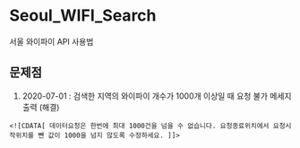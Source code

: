 # Seoul_WIFI_Search

서울 와이파이 API 사용법

## 문제점


1. 2020-07-01 : 검색한 지역의 와이파이 개수가 1000개 이상일 때 요청 불가 메세지 출력 (해결)

``` 
<![CDATA[ 데이터요청은 한번에 최대 1000건을 넘을 수 없습니다. 요청종료위치에서 요청시작위치를 뺀 값이 1000을 넘지 않도록 수정하세요. ]]>
```

